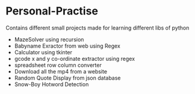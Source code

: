 # Personal-Practise
Contains different small projects made for learning different libs of python

* MazeSolver using recursion
* Babyname Exractor from web using Regex 
* Calculator using tkinter
* gcode x and y co-ordinate extractor using regex
* spreadsheet row column converter 
* Download all the mp4 from a website
* Random Quote Display from json database
* Snow-Boy Hotword Detection 
